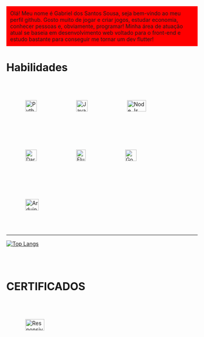 <div style="background-color: red; padding: 10px;">
  Olá! Meu nome é Gabriel dos Santos Sousa, seja bem-vindo ao meu perfil github. Gosto muito de jogar e criar jogos, estudar economia, conhecer pessoas e, obviamente, programar! Minha área de atuação atual se baseia em desenvolvimento web voltado para o front-end e estudo bastante para conseguir me tornar um dev flutter! 
</div>

# Habilidades


<!-- LINGUAGENS DE ATUAÇÃO --> 

<div style="display: inline-block;">
  <img alt="Python" style="width: 30px; height: 30px; margin: 50px;" src="https://upload.wikimedia.org/wikipedia/commons/thumb/c/c3/Python-logo-notext.svg/1200px-Python-logo-notext.svg.png"/>
  <img alt="Javacript" style="width: 30px; height: 30px; margin: 50px;" src="https://logospng.org/download/javascript/logo-javascript-1024.png"/>
  <img alt="Node Js" style="width: 50px; height: 30px; margin: 50px;" src="https://upload.wikimedia.org/wikipedia/commons/thumb/d/d9/Node.js_logo.svg/2560px-Node.js_logo.svg.png"/>
  <img alt="Dart" style="width: 30px; height: 30px; margin: 50px;" src="https://upload.wikimedia.org/wikipedia/commons/7/7e/Dart-logo.png"/>
  <img alt="Flutter" style="width: 25px; height: 30px; margin: 50px;" src="https://storage.googleapis.com/cms-storage-bucket/0dbfcc7a59cd1cf16282.png"/>
  <img alt="Godot Language" style="width: 30px; height: 30px; margin: 50px;" src="https://godotengine.org/assets/og_image.png"/>
  <img alt="Arduino" style="width: 35px; height: 30px; margin: 50px;" src="https://www.makerzine.com.br/wp-content/uploads/2021/02/1024px-ArduinoLogo_%C2%AE.svg_.png"/>
</div>
  
  
  <hr/>
  
[![Top Langs](https://github-readme-stats.vercel.app/api/top-langs/?username=x4m1t0&layout=compact&theme=tokyonight&custom_title=Linguagens%20mais%20usadas)](https://github.com/anuraghazra/github-readme-stats)

<br/> <br/>

<h1> CERTIFICADOS </h1>

 <a href="https://www.freecodecamp.org/certification/X4M1T0/responsive-web-design" target=_blank>
    <img alt="Responsive Web Development" style="width: 50px; height: 30px; margin: 50px;" src="https://design-style-guide.freecodecamp.org/downloads/fcc_primary_small.jpg"/>
</a>

<!-- <p id="ASCII" style="font-size: 10px;">

██╗░░██╗░░██╗██╗███╗░░░███╗░░███╗░░████████╗░█████╗░
╚██╗██╔╝░██╔╝██║████╗░████║░████║░░╚══██╔══╝██╔══██╗
░╚███╔╝░██╔╝░██║██╔████╔██║██╔██║░░░░░██║░░░██║░░██║
░██╔██╗░███████║██║╚██╔╝██║╚═╝██║░░░░░██║░░░██║░░██║
██╔╝╚██╗╚════██║██║░╚═╝░██║███████╗░░░██║░░░╚█████╔╝
╚═╝░░╚═╝░░░░░╚═╝╚═╝░░░░░╚═╝╚══════╝░░░╚═╝░░░░╚════╝░
</p> -->



